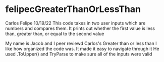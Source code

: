 # felipecGreaterThanOrLessThan
Carlos Felipe
10/19/22
This code takes in two user inputs which are numbers and compares them. It prints out whether the first value is less than, greater than, or equal to the second value

My name is Jacob and I peer reviewd Carlos's Greater than or less than
I like how organized the code was. It made it easy to navigate through it
He used .ToUpper() and TryParse to make sure all of the inputs were valid
